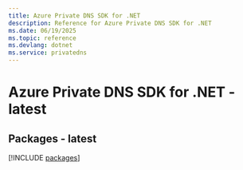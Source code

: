 ```yaml
---
title: Azure Private DNS SDK for .NET
description: Reference for Azure Private DNS SDK for .NET
ms.date: 06/19/2025
ms.topic: reference
ms.devlang: dotnet
ms.service: privatedns
---
```

# Azure Private DNS SDK for .NET - latest
## Packages - latest
[!INCLUDE [packages](private-dns-index.md)]